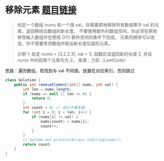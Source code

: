 ﻿# 移除元素 [题目链接](https://leetcode-cn.com/problems/remove-element/submissions/)

> 给定一个数组 nums 和一个值 val，你需要原地移除所有数值等于 val 的元素，返回移除后数组的新长度。
> 不要使用额外的数组空间，你必须在原地修改输入数组并在使用 O(1) 额外空间的条件下完成。
  元素的顺序可以改变。你不需要考虑数组中超出新长度后面的元素。

> 示例 1:
> 给定 nums = [3,2,2,3], val = 3,
> 函数应该返回新的长度 2, 并且 nums 中的前两个元素均为 2。
> 来源：力扣（LeetCode）

思路：遍历数组，若找到与 val 不同值，放置在对应索引，否则跳过
```java
class Solution {
    public int removeElement(int[] nums, int val) {
        int len = nums.length;
        if (nums == null || len <= 0) {
            return 0;
        }
        int count = 0; // 统计不重复数
        for (int i = 0; i < len; i++) {
            if (nums[i] != val) {
                nums[count] = nums[i];
                count++;
            }
        }
        // System.out.println(Arrays.toString(nums));
        return count;
    }
}
```

